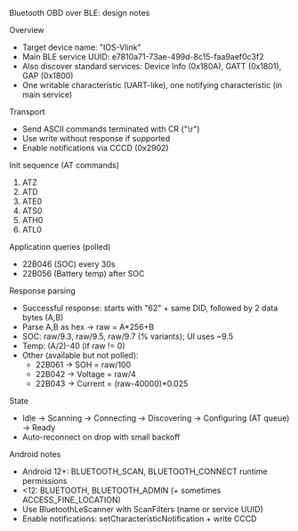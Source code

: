 Bluetooth OBD over BLE: design notes

Overview

- Target device name: "IOS-Vlink"
- Main BLE service UUID: e7810a71-73ae-499d-8c15-faa9aef0c3f2
- Also discover standard services: Device Info (0x180A), GATT (0x1801), GAP (0x1800)
- One writable characteristic (UART-like), one notifying characteristic (in main service)

Transport

- Send ASCII commands terminated with CR ("\r")
- Use write without response if supported
- Enable notifications via CCCD (0x2902)

Init sequence (AT commands)

1. ATZ
2. ATD
3. ATE0
4. ATS0
5. ATH0
6. ATL0

Application queries (polled)

- 22B046 (SOC) every 30s
- 22B056 (Battery temp) after SOC

Response parsing

- Successful response: starts with "62" + same DID, followed by 2 data bytes (A,B)
- Parse A,B as hex -> raw = A\*256+B
- SOC: raw/9.3, raw/9.5, raw/9.7 (% variants); UI uses ~9.5
- Temp: (A/2)-40 (if raw != 0)
- Other (available but not polled):
  - 22B061 -> SOH = raw/100
  - 22B042 -> Voltage = raw/4
  - 22B043 -> Current = (raw-40000)\*0.025

State

- Idle -> Scanning -> Connecting -> Discovering -> Configuring (AT queue) -> Ready
- Auto-reconnect on drop with small backoff

Android notes

- Android 12+: BLUETOOTH_SCAN, BLUETOOTH_CONNECT runtime permissions
- <12: BLUETOOTH, BLUETOOTH_ADMIN (+ sometimes ACCESS_FINE_LOCATION)
- Use BluetoothLeScanner with ScanFilters (name or service UUID)
- Enable notifications: setCharacteristicNotification + write CCCD
